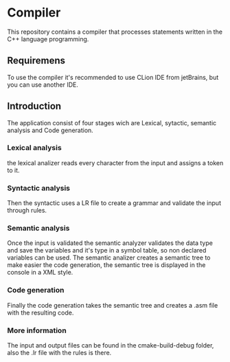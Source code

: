 # Compiler
This repository contains a compiler that processes statements written in the C++ language programming.

## Requiremens
To use the compiler it's recommended to use CLion IDE from jetBrains, but you can use another IDE.


## Introduction
The application consist of four stages wich are Lexical, sytactic, semantic analysis and Code generation.

### Lexical analysis
the lexical analizer reads every character from the input and assigns a token to it.

### Syntactic analysis
Then the syntactic uses a LR file to create a grammar and validate the input through rules. 

### Semantic analysis
Once the input is validated the semantic analyzer validates the data type and save the variables and it's type in a symbol table, so non declared variables can be used.
The semantic analizer creates a semantic tree to make easier the code generation, the semantic tree is displayed in the console in a XML style.

### Code generation
Finally the code generation takes the semantic tree and creates a .asm file with the resulting code.

### More information
The input and output files can be found in the cmake-build-debug folder, also the .lr file with the rules is there.



